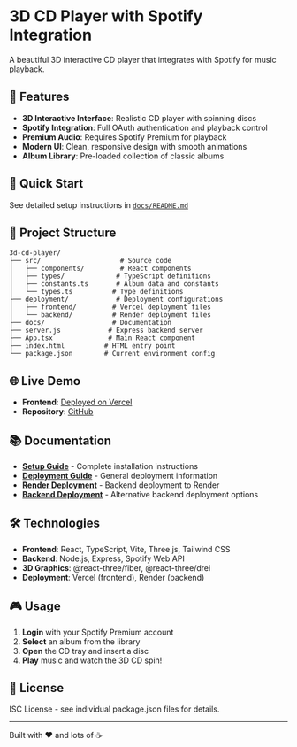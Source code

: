 # 3D CD Player with Spotify Integration

A beautiful 3D interactive CD player that integrates with Spotify for music playback.

## 🎵 Features

- **3D Interactive Interface**: Realistic CD player with spinning discs
- **Spotify Integration**: Full OAuth authentication and playback control
- **Premium Audio**: Requires Spotify Premium for playback
- **Modern UI**: Clean, responsive design with smooth animations
- **Album Library**: Pre-loaded collection of classic albums

## 🚀 Quick Start

See detailed setup instructions in [`docs/README.md`](./docs/README.md)

## 📁 Project Structure

```
3d-cd-player/
├── src/                    # Source code
│   ├── components/         # React components
│   ├── types/             # TypeScript definitions
│   ├── constants.ts       # Album data and constants
│   └── types.ts          # Type definitions
├── deployment/            # Deployment configurations
│   ├── frontend/         # Vercel deployment files
│   └── backend/          # Render deployment files
├── docs/                 # Documentation
├── server.js            # Express backend server
├── App.tsx              # Main React component
├── index.html          # HTML entry point
└── package.json        # Current environment config
```

## 🌐 Live Demo

- **Frontend**: [Deployed on Vercel](https://3d-cd-player-a800q0z23-patricks-projects-1e98187f.vercel.app)
- **Repository**: [GitHub](https://github.com/BrandeisPatrick/poetry-music-coffee)

## 📚 Documentation

- [**Setup Guide**](./docs/README.md) - Complete installation instructions
- [**Deployment Guide**](./docs/DEPLOY.md) - General deployment information  
- [**Render Deployment**](./docs/RENDER_DEPLOY.md) - Backend deployment to Render
- [**Backend Deployment**](./docs/BACKEND_DEPLOY.md) - Alternative backend deployment options

## 🛠 Technologies

- **Frontend**: React, TypeScript, Vite, Three.js, Tailwind CSS
- **Backend**: Node.js, Express, Spotify Web API
- **3D Graphics**: @react-three/fiber, @react-three/drei
- **Deployment**: Vercel (frontend), Render (backend)

## 🎮 Usage

1. **Login** with your Spotify Premium account
2. **Select** an album from the library
3. **Open** the CD tray and insert a disc
4. **Play** music and watch the 3D CD spin!

## 📄 License

ISC License - see individual package.json files for details.

---

Built with ❤️ and lots of ☕